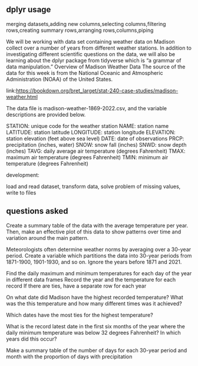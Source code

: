 ## dplyr usage

merging datasets,adding new columns,selecting columns,filtering rows,creating summary rows,arranging rows,columns,piping

We will be working with data set containing weather data on Madison collect over a number of years from different weather stations.
In addition to investigating different scientific questions on the data, we will also be learning about the dplyr package from tidyverse which is “a grammar of data manipulation.”
Overview of Madison Weather Data
The source of the data for this week is from the National Oceanic and Atmospheric Administration (NOAA) of the United States.

link:https://bookdown.org/bret_larget/stat-240-case-studies/madison-weather.html

The data file is madison-weather-1869-2022.csv, and the variable descriptions are provided below.

STATION: unique code for the weather station
NAME: station name
LATITUDE: station latitude
LONGITUDE: station longitude
ELEVATION: station elevation (feet above sea level)
DATE: date of observations
PRCP: precipitation (inches, water)
SNOW: snow fall (inches)
SNWD: snow depth (inches)
TAVG: daily average air temperature (degrees Fahrenheit)
TMAX: maximum air temperature (degrees Fahrenheit)
TMIN: minimum air temperature (degrees Fahrenheit)

development:

load and read dataset, transform data, solve problem of missing values, write to files

## questions asked

Create a summary table of the data with the average temperature per year. Then, make an effective plot of this data to show patterns over time and variation around the main pattern.

Meteorologists often determine weather norms by averaging over a 30-year period. Create a variable which partitions the data into 30-year periods from 1871-1900, 1901-1930, and so on. Ignore the years before 1871 and 2021.

Find the daily maximum and minimum temperatures for each day of the year in different data frames
Record the year and the temperature for each record
If there are ties, have a separate row for each year

On what date did Madison have the highest recorded temperature? What was the this temperature and how many different times was it achieved?

Which dates have the most ties for the highest temperature?

What is the record latest date in the first six months of the year where the daily minimum temperature was below 32 degrees Fahrenheit? In which years did this occur?

Make a summary table of the number of days for each 30-year period and month with the proportion of days with precipitation
